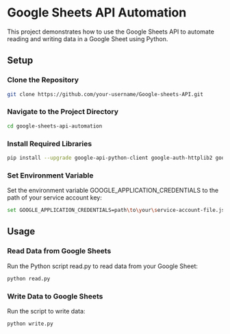 # Google Sheets API Automation

This project demonstrates how to use the Google Sheets API to automate reading and writing data in a Google Sheet using Python.

## Setup

### Clone the Repository

```bash
git clone https://github.com/your-username/Google-sheets-API.git
```

### Navigate to the Project Directory

```bash
cd google-sheets-api-automation
```

### Install Required Libraries

```bash
pip install --upgrade google-api-python-client google-auth-httplib2 google-auth-oauthlib
```

### Set Environment Variable
Set the environment variable GOOGLE_APPLICATION_CREDENTIALS to the path of your service account key:

```bash
set GOOGLE_APPLICATION_CREDENTIALS=path\to\your\service-account-file.json
```

## Usage

### Read Data from Google Sheets
Run the Python script read.py to read data from your Google Sheet:

```bash
python read.py
```

### Write Data to Google Sheets
Run the script to write data:

```bash
python write.py
```
